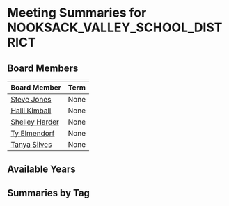 # Meeting Summaries for NOOKSACK_VALLEY_SCHOOL_DISTRICT

## Board Members

| Board Member       | Term           |
|--------------------|----------------|
| [Steve Jones](board_member_341.md) | None |
| [Halli Kimball](board_member_342.md) | None |
| [Shelley Harder](board_member_343.md) | None |
| [Ty Elmendorf](board_member_344.md) | None |
| [Tanya Silves](board_member_345.md) | None |

## Available Years

## Summaries by Tag
